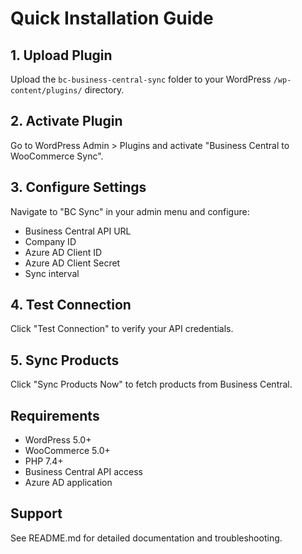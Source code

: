 # Quick Installation Guide

## 1. Upload Plugin
Upload the `bc-business-central-sync` folder to your WordPress `/wp-content/plugins/` directory.

## 2. Activate Plugin
Go to WordPress Admin > Plugins and activate "Business Central to WooCommerce Sync".

## 3. Configure Settings
Navigate to "BC Sync" in your admin menu and configure:
- Business Central API URL
- Company ID
- Azure AD Client ID
- Azure AD Client Secret
- Sync interval

## 4. Test Connection
Click "Test Connection" to verify your API credentials.

## 5. Sync Products
Click "Sync Products Now" to fetch products from Business Central.

## Requirements
- WordPress 5.0+
- WooCommerce 5.0+
- PHP 7.4+
- Business Central API access
- Azure AD application

## Support
See README.md for detailed documentation and troubleshooting.

